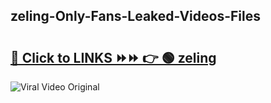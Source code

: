 
 ## zeling-Only-Fans-Leaked-Videos-Files

# <h2><a href="https://mediaupload.pro?zeling">🔗 Click to LINKS ⏩⏩ 👉 🟢 zeling </a></h2>

<a href="https://mediaupload.pro?zeling" rel="nofollow" data-target="animated-image.originalLink"><img src="https://i.ibb.co.com/xMMVF88/686577567.gif" alt="Viral Video Original" style="max-width: 100%; display: inline-block;" data-target="animated-image.originalImage"></a>